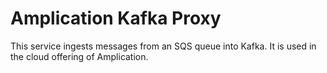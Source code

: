 # Amplication Kafka Proxy
This service ingests messages from an SQS queue into Kafka. It is used in the cloud offering of Amplication.